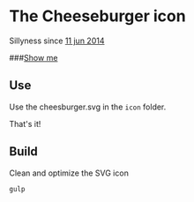 # The Cheeseburger icon

Sillyness since [11 jun 2014](https://twitter.com/Urre/status/476681362322522112)

###[Show me](http://urre.github.io/cheeseburgericon)

## Use

Use the cheesburger.svg  in the `icon` folder.

That's it!

## Build

Clean and optimize the SVG icon

	gulp